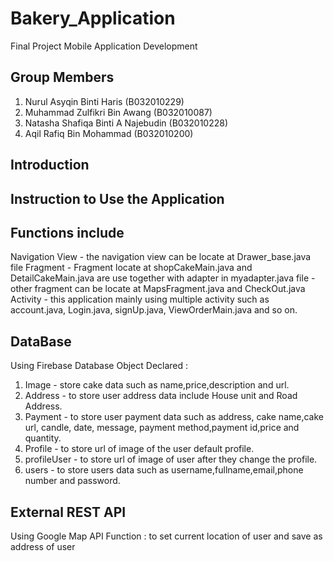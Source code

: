 # Bakery_Application
Final Project Mobile Application Development

Group Members
-
1. Nurul Asyqin Binti Haris (B032010229)
2. Muhammad Zulfikri Bin Awang (B032010087)
3. Natasha Shafiqa Binti A Najebudin (B032010228)
4. Aqil Rafiq Bin Mohammad (B032010200)


Introduction
-

Instruction to Use the Application
-

Functions include 
-
Navigation View - the navigation view can be locate at Drawer_base.java file
Fragment - Fragment locate at shopCakeMain.java and  DetailCakeMain.java are use together with adapter in myadapter.java file
         - other fragment can be locate at MapsFragment.java and CheckOut.java
Activity - this application mainly using multiple activity such as account.java, Login.java, signUp.java, ViewOrderMain.java and so on.



DataBase
- 
Using Firebase Database
Object Declared :
1. Image - store cake data such as name,price,description and url.
2. Address - to store user address data include House unit and Road Address.
3. Payment - to store user payment data such as address, cake name,cake url, candle, date, message, payment method,payment id,price and quantity.
4. Profile - to store url of image of the user default profile.
5. profileUser - to store url of image of user after they change the profile.
6. users - to store users data such as username,fullname,email,phone number and password.


External REST API
- 
Using Google Map API
Function : to set current location of user and save as address of user

